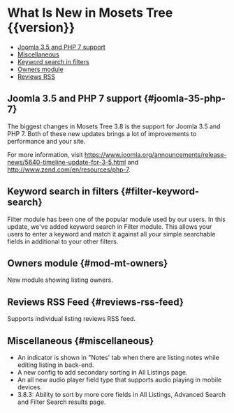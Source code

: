 # What Is New in Mosets Tree {{version}}

- [Joomla 3.5 and PHP 7 support]({{version}}/what-is-new#joomla-35-php-7)
- [Miscellaneous]({{version}}/what-is-new#miscellaneous)
- [Keyword search in filters]({{version}}/what-is-new#filter-keyword-search)
- [Owners module]({{version}}/what-is-new#mod-mt-owners)
- [Reviews RSS]({{version}}/what-is-new#reviews-rss-feed)

## Joomla 3.5 and PHP 7 support {#joomla-35-php-7}

The biggest changes in Mosets Tree 3.8 is the support for Joomla 3.5 and PHP 7. Both of these new updates brings a lot of improvements to performance and your site.

For more information, visit https://www.joomla.org/announcements/release-news/5640-timeline-update-for-3-5.html and http://www.zend.com/en/resources/php-7.

## Keyword search in filters {#filter-keyword-search}

Filter module has been one of the popular module used by our users. In this update, we've added keyword search in Filter module. This allows your users to enter a keyword and match it against all your simple searchable fields in additional to your other filters.

## Owners module {#mod-mt-owners}

New module showing listing owners.

## Reviews RSS Feed {#reviews-rss-feed}

Supports individual listing reviews RSS feed.

## Miscellaneous {#miscellaneous}
- An indicator is shown in "Notes' tab when there are listing notes while editing listing in back-end.
- A new config to add secondary sorting in All Listings page.
- An all new audio player field type that supports audio playing in mobile devices.
- 3.8.3: Ability to sort by more core fields in All Listings, Advanced Search and Filter Search results page.